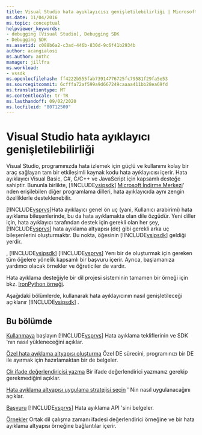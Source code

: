 ```yaml
---
title: Visual Studio hata ayıklayıcısı genişletilebilirliği | Microsoft Docs
ms.date: 11/04/2016
ms.topic: conceptual
helpviewer_keywords:
- debugging [Visual Studio], Debugging SDK
- Debugging SDK
ms.assetid: c088b6a2-c3ad-446b-830d-9c6f41b2934b
author: acangialosi
ms.author: anthc
manager: jillfra
ms.workload:
- vssdk
ms.openlocfilehash: ff4222b555fab73914776725fc79581f29fa5e53
ms.sourcegitcommit: 6cfffa72af599a9d667249caaaa411bb28ea69fd
ms.translationtype: MT
ms.contentlocale: tr-TR
ms.lasthandoff: 09/02/2020
ms.locfileid: "80712509"
---
```

# <a name="visual-studio-debugger-extensibility"></a>Visual Studio hata ayıklayıcı genişletilebilirliği
Visual Studio, programınızda hata izlemek için güçlü ve kullanımı kolay bir araç sağlayan tam bir etkileşimli kaynak kodu hata ayıklayıcısı içerir. Hata ayıklayıcı Visual Basic, C#, C/C++ ve JavaScript için kapsamlı desteğe sahiptir. Bununla birlikte, [!INCLUDE[vsipsdk](../../extensibility/includes/vsipsdk_md.md)] [Microsoft İndirme Merkezi](https://www.microsoft.com/download/details.aspx?id=21835)' nden erişilebilen diğer programlama dilleri, hata ayıklayıcıda aynı zengin özelliklerle desteklenebilir.

 [!INCLUDE[vsprvs](../../code-quality/includes/vsprvs_md.md)]Hata ayıklayıcı genel ön uç (yani, Kullanıcı arabirimi) hata ayıklama bileşenlerinde, bu da hata ayıklamakta olan dile özgüdür. Yeni diller için, hata ayıklayıcı tarafından destek için gerekli olan her şey, [!INCLUDE[vsprvs](../../code-quality/includes/vsprvs_md.md)] hata ayıklama altyapısı (de) gibi gerekli arka uç bileşenlerini oluşturmaktır. Bu nokta, öğesinin [!INCLUDE[vsipsdk](../../extensibility/includes/vsipsdk_md.md)] geldiği yerdir.

 , [!INCLUDE[vsipsdk](../../extensibility/includes/vsipsdk_md.md)] [!INCLUDE[vsprvs](../../code-quality/includes/vsprvs_md.md)] Yenı bir de oluşturmak için gereken tüm öğelere yönelik kapsamlı bir başvuru içerir. Ayrıca, başlamanıza yardımcı olacak örnekler ve öğreticiler de vardır.

 Hata ayıklama desteğiyle bir dil projesi sisteminin tamamen bir örneği için bkz. [IronPython örneği](https://www.microsoft.com/download/details.aspx?id=55984).

 Aşağıdaki bölümlerde, kullanarak hata ayıklayıcının nasıl genişletileceği açıklanır [!INCLUDE[vsipsdk](../../extensibility/includes/vsipsdk_md.md)] .

## <a name="in-this-section"></a>Bu bölümde
 [Kullanmaya](../../extensibility/debugger/getting-started-with-debugger-extensibility.md) başlayın [!INCLUDE[vsprvs](../../code-quality/includes/vsprvs_md.md)] Hata ayıklama tekliflerinin ve SDK 'nın nasıl yükleneceğini açıklar.

 [Özel hata ayıklama altyapısı oluşturma](../../extensibility/debugger/creating-a-custom-debug-engine.md) Özel DE sürecini, programınızı bir DE ile ayırmak için hazırlamaktan bir de belgeler.

 [Clr ifade değerlendiricisi yazma](../../extensibility/debugger/writing-a-common-language-runtime-expression-evaluator.md) Bir ifade değerlendirici yazmanız gerekip gerekmediğini açıklar.

 [Hata ayıklama altyapısı uygulama stratejisi seçin](../../extensibility/debugger/choosing-a-debug-engine-implementation-strategy.md) ' Nin nasıl uygulanacağını açıklar.

 [Başvuru](../../extensibility/debugger/reference/reference-visual-studio-debugging-apis.md) [!INCLUDE[vsprvs](../../code-quality/includes/vsprvs_md.md)] Hata ayıklama API 'sini belgeler.

 [Örnekler](../../extensibility/debugger/visual-studio-debugging-samples.md) Ortak dil çalışma zamanı ifadesi değerlendirici örneğine ve bir hata ayıklama altyapısı örneğine bağlantılar içerir.
